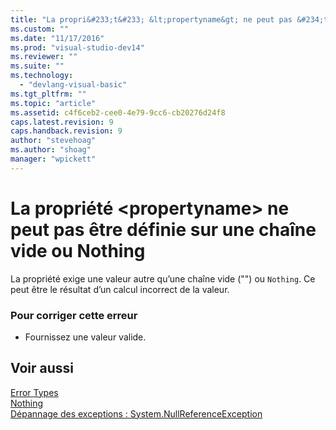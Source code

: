 ```yaml
---
title: "La propri&#233;t&#233; &lt;propertyname&gt; ne peut pas &#234;tre d&#233;finie sur une cha&#238;ne vide ou Nothing | Microsoft Docs"
ms.custom: ""
ms.date: "11/17/2016"
ms.prod: "visual-studio-dev14"
ms.reviewer: ""
ms.suite: ""
ms.technology: 
  - "devlang-visual-basic"
ms.tgt_pltfrm: ""
ms.topic: "article"
ms.assetid: c4f6ceb2-cee0-4e79-9cc6-cb20276d24f8
caps.latest.revision: 9
caps.handback.revision: 9
author: "stevehoag"
ms.author: "shoag"
manager: "wpickett"
---
```

# La propri&#233;t&#233; &lt;propertyname&gt; ne peut pas &#234;tre d&#233;finie sur une cha&#238;ne vide ou Nothing
La propriété exige une valeur autre qu’une chaîne vide \(""\) ou `Nothing`. Ce peut être le résultat d’un calcul incorrect de la valeur.  
  
### Pour corriger cette erreur  
  
-   Fournissez une valeur valide.  
  
## Voir aussi  
 [Error Types](/dotnet/visual-basic/programming-guide/language-features/error-types)   
 [Nothing](/dotnet/visual-basic/language-reference/nothing)   
 [Dépannage des exceptions : System.NullReferenceException](../Topic/Troubleshooting%20Exceptions:%20System.NullReferenceException.md)